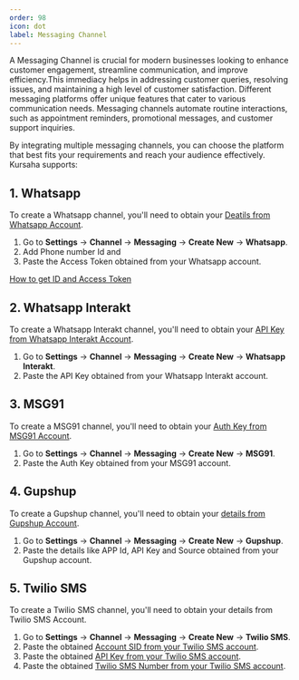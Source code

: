 ```yaml
---
order: 98
icon: dot
label: Messaging Channel
---
```


A Messaging Channel is crucial for modern businesses looking to enhance customer engagement, streamline communication, and improve efficiency.This immediacy helps in addressing customer queries, resolving issues, and maintaining a high level of customer satisfaction. Different messaging platforms offer unique features that cater to various communication needs. Messaging channels automate routine interactions, such as appointment reminders, promotional messages, and customer support inquiries.

By integrating multiple messaging channels, you can choose the platform that best fits your requirements and reach your audience effectively. Kursaha supports:

## **1. Whatsapp**

To create a Whatsapp channel, you'll need to obtain your [Deatils from Whatsapp Account](https://developers.facebook.com/docs/whatsapp/business-management-api/get-started).

1. Go to **Settings** -> **Channel** -> **Messaging** -> **Create New** -> **Whatsapp**.
2. Add Phone number Id and
3. Paste the Access Token obtained from your Whatsapp account.

[How to get ID and Access Token](https://developers.facebook.com/docs/whatsapp/business-management-api/get-started)

## **2. Whatsapp Interakt**

To create a Whatsapp Interakt channel, you'll need to obtain your [API Key from Whatsapp Interakt Account](https://www.interakt.shop/resource-center/interakt-apis/).

1. Go to **Settings** -> **Channel** -> **Messaging** -> **Create New** -> **Whatsapp Interakt**.
2. Paste the API Key obtained from your Whatsapp Interakt account.

## **3. MSG91**

To create a MSG91 channel, you'll need to obtain your [Auth Key from MSG91 Account](https://appwrite.io/docs/products/messaging/msg91).

1. Go to **Settings** -> **Channel** -> **Messaging** -> **Create New** -> **MSG91**.
2. Paste the Auth Key obtained from your MSG91 account.

## **4. Gupshup**

To create a Gupshup channel, you'll need to obtain your [details from Gupshup Account](https://apidoc.gupshup.io/).

1. Go to **Settings** -> **Channel** -> **Messaging** -> **Create New** -> **Gupshup**.
2. Paste the details like APP Id, API Key and Source obtained from your Gupshup account.

## **5. Twilio SMS**

To create a Twilio SMS channel, you'll need to obtain your details from Twilio SMS Account.

1. Go to **Settings** -> **Channel** -> **Messaging** -> **Create New** -> **Twilio SMS**.
2. Paste the obtained [Account SID from your Twilio SMS account](https://help.twilio.com/articles/14726256820123).
3. Paste the obtained [API Key from your Twilio SMS account](https://www.twilio.com/docs/iam/api/authtoken).
4. Paste the obtained [Twilio SMS Number from your Twilio SMS account](https://www.twilio.com/docs/twilio-cli/examples/explore-sms).
